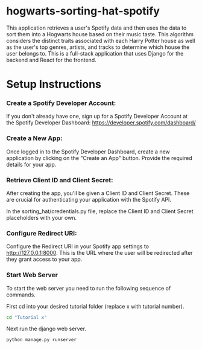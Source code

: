 # hogwarts-sorting-hat-spotify

This application retrieves a user's Spotify data and then uses the data to sort them into a Hogwarts house based on their music taste. This algorithm considers the distinct traits associated with each Harry Potter house as well as the user's top genres, artists, and tracks to determine which house the user belongs to. This is a full-stack application that uses Django for the backend and React for the frontend.

# Setup Instructions

### Create a Spotify Developer Account:
If you don't already have one, sign up for a Spotify Developer Account at the Spotify Developer Dashboard: https://developer.spotify.com/dashboard/

### Create a New App:
Once logged in to the Spotify Developer Dashboard, create a new application by clicking on the "Create an App" button. Provide the required details for your app.

### Retrieve Client ID and Client Secret:
After creating the app, you'll be given a Client ID and Client Secret. These are crucial for authenticating your application with the Spotify API. 

In the sorting_hat/credentials.py file, replace the Client ID and Client Secret placeholders with your own.

### Configure Redirect URI:
Configure the Redirect URI in your Spotify app settings to http://127.0.0.1:8000. This is the URL where the user will be redirected after they grant access to your app.

### Start Web Server

To start the web server you need to run the following sequence of commands.

First cd into your desired tutorial folder (replace x with tutorial number).
```bash 
cd "Tutorial x"
```
Next run the django web server.
```bash
python manage.py runserver
```

